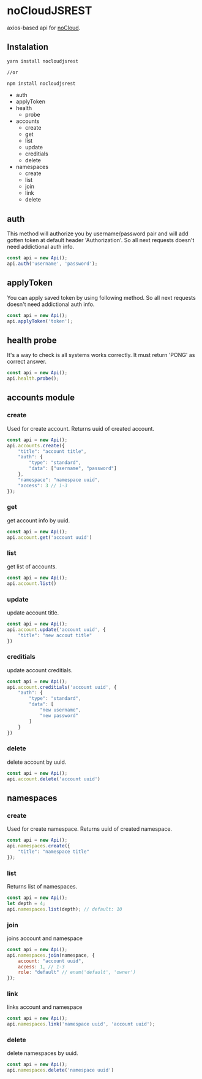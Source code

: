 # noCloudJSREST

axios-based api for [noCloud](https://github.com/slntopp/nocloud).

## Instalation
```sh
yarn install nocloudjsrest

//or

npm install nocloudjsrest
```

* auth
* applyToken
* health
  * probe
* accounts
  * create
  * get
  * list
  * update
  * creditials
  * delete
* namespaces
  * create
  * list
  * join
  * link
  * delete


## auth

This method will authorize you by username/password pair and will add gotten token at default header 'Authorization'. So all next requests doesn't need addictional auth info.
```js
const api = new Api();
api.auth('username', 'password');
```

## applyToken

You can apply saved token by using following method. So all next requests doesn't need addictional auth info.
```js
const api = new Api();
api.applyToken('token');
```

## health probe

It's a way to check is all systems works correctly. It must return 'PONG' as correct answer.
```js
const api = new Api();
api.health.probe();
```

## accounts module

### create

Used for create account. Returns uuid of created account.
```js
const api = new Api();
api.accounts.create({
    "title": "account title",
    "auth": {
        "type": "standard",
        "data": ["username", "password"]
    },
    "namespace": "namespace uuid",
    "access": 3 // 1-3
});
```

### get

get account info by uuid.
```js
const api = new Api();
api.account.get('account uuid')
```

### list

get list of accounts.
```js
const api = new Api();
api.account.list()
```

### update

update account title.
```js
const api = new Api();
api.account.update('account uuid', {
    "title": "new accout title"
})
```

### creditials

update account creditials.
```js
const api = new Api();
api.account.creditials('account uuid', {
    "auth": {
        "type": "standard",
        "data": [
            "new username",
            "new password"
        ]
    }
})
```

### delete

delete account by uuid.
```js
const api = new Api();
api.account.delete('account uuid')
```

## namespaces

### create

Used for create namespace. Returns uuid of created namespace.
```js
const api = new Api();
api.namespaces.create({
    "title": "namespace title"
});
```

### list

Returns list of namespaces.
```js
const api = new Api();
let depth = 4;
api.namespaces.list(depth); // default: 10
```

### join

joins account and namespace
```js
const api = new Api();
api.namespaces.join(namespace, {
    account: "account uuid",
    access: 1, // 1-3
    role: "default" // enum('default', 'owner')
});
```

### link

links account and namespace
```js
const api = new Api();
api.namespaces.link('namespace uuid', 'account uuid');
```

### delete

delete namespaces by uuid.
```js
const api = new Api();
api.namespaces.delete('namespace uuid')
```


